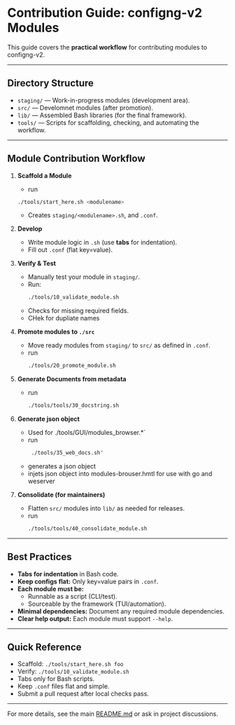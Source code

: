 # Contribution Guide: configng-v2 Modules

This guide covers the **practical workflow** for contributing modules to configng-v2.  

---

## Directory Structure

- `staging/` — Work-in-progress modules (development area).
- `src/` — Develomnet modules (after promotion).
- `lib/` — Assembled Bash libraries (for the final framework).
- `tools/` — Scripts for scaffolding, checking, and automating the workflow.

---

## Module Contribution Workflow

1. **Scaffold a Module**
   - run
   ```sh
   ./tools/start_here.sh <modulename>
   ```
   - Creates `staging/<modulename>.sh`, and `.conf`.

3. **Develop**
   - Write module logic in `.sh` (use **tabs** for indentation).
   - Fill out `.conf` (flat key=value).

4. **Verify & Test**
   - Manually test your module in `staging/`.
   - Run:
     ```sh
     ./tools/10_validate_module.sh
     ```
   - Checks for missing required fields.
   - CHek for dupliate names


6. **Promote modules to `./src`**
   - Move ready modules from `staging/` to `src/` as defined in `.conf`.
   - run
     ```sh
     ./tools/20_promote_module.sh
     ```
7. **Generate Documents from metadata**
   - run
     ```sh
     ./tools/tools/30_docstring.sh
     ```
8. **Generate json object**
   - Used for ./tools/GUI/modules_browser.*`
   - run
     ```sh
      ./tools/35_web_docs.sh"
      ```
   - generates a json object
   - injets json object into modules-brouser.hmtl for use with go and weserver
5. **Consolidate (for maintainers)**
   - Flatten `src/` modules into `lib/` as needed for releases.
   - run
     ```sh
     ./tools/tools/40_consolidate_module.sh
     ```
---

## Best Practices

- **Tabs for indentation** in Bash code.
- **Keep configs flat:** Only key=value pairs in `.conf`.
- **Each module must be:**
  - Runnable as a script (CLI/test).
  - Sourceable by the framework (TUI/automation).
- **Minimal dependencies:** Document any required module dependencies.
- **Clear help output:** Each module must support `--help`.

---

## Quick Reference

- Scaffold: `./tools/start_here.sh foo`
- Verify:   `./tools/10_validate_module.sh`
- Tabs only for Bash scripts.
- Keep `.conf` files flat and simple.
- Submit a pull request after local checks pass.

---

For more details, see the main [README.md](../README.md) or ask in project discussions.
